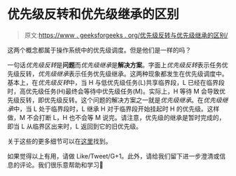 # 优先级反转和优先级继承的区别

> 原文:[https://www . geeksforgeeks . org/优先级反转与优先级继承的区别/](https://www.geeksforgeeks.org/difference-between-priority-inversion-and-priority-inheritance/)

这两个概念都属于操作系统中的优先级调度。但是他们是一样的吗？

一句话*优先级反转*是**问题**而*优先级继承*是**解决方案**。字面上*优先级反转*表示任务优先级反转，*优先级继承*表示任务优先级继承。这两种现象都发生在优先级调度中。基本上，在*优先级反转*中，当 H 与低优先级任务(L)共享临界段，L 已经在临界段时，高优先级任务(H)最终会等待中优先级任务(M)。实际上，H 等待 M 会导致优先级反转，即优先级反转。这个问题的解决方案之一就是*优先级继承*。在*优先级继承*中，当 L 处于临界段时，L 继承 H 对于临界段开始挂起时 H 的优先级。这样做，M 不会打断 L，H 也不会等 M 说完。请注意，优先级的继承是暂时完成的，即当 L 从临界区出来时，L 返回到它的旧优先级。

关于这些的更多细节可以在[这里](https://www.geeksforgeeks.org/priority-inversion-what-the-heck/)找到。

如果觉得以上有用，请做 Like/Tweet/G+1。此外，请给我们留下进一步澄清或信息的评论。我们很乐意帮助和学习🙂